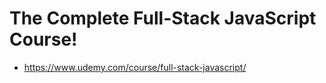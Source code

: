 # The Complete Full-Stack JavaScript Course!

- https://www.udemy.com/course/full-stack-javascript/
